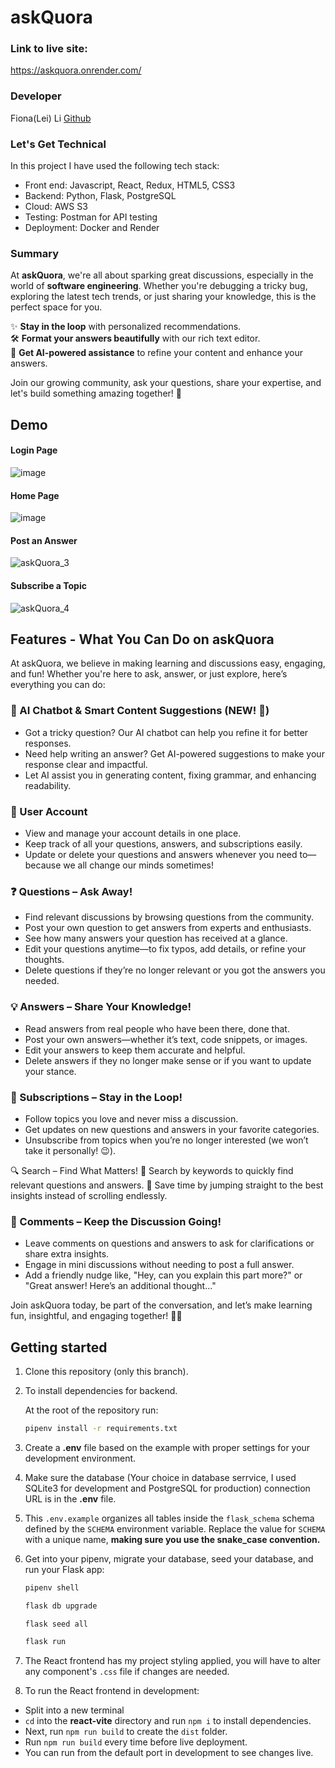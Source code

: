# askQuora

### Link to live site:
https://askquora.onrender.com/

### Developer
Fiona(Lei) Li [Github](https://github.com/leileili1010)

### Let's Get Technical
In this project I have used the following tech stack:
- Front end: Javascript, React, Redux, HTML5, CSS3
- Backend: Python, Flask, PostgreSQL
- Cloud: AWS S3
- Testing: Postman for API testing
- Deployment: Docker and Render

### Summary
At **askQuora**, we're all about sparking great discussions, especially in the world of **software engineering**. Whether you're debugging a tricky bug, exploring the latest tech trends, or just sharing your knowledge, this is the perfect space for you.  

✨ **Stay in the loop** with personalized recommendations.  
🛠️ **Format your answers beautifully** with our rich text editor.  
🤖 **Get AI-powered assistance** to refine your content and enhance your answers.  

Join our growing community, ask your questions, share your expertise, and let's build something amazing together! 🚀

## Demo
#### Login Page
![image](https://github.com/leileili1010/askQuora/assets/143532361/572d8319-e731-48bc-af5f-f6c26cdc1028)

#### Home Page
![image](https://github.com/leileili1010/askQuora/assets/143532361/2707d693-0c31-42be-ba3e-e65b3bfa435d)

#### Post an Answer
![askQuora_3](https://github.com/leileili1010/askQuora/assets/143532361/b2f9442f-a47c-4fbe-8b9b-c0128704cb11)

#### Subscribe a Topic
![askQuora_4](https://github.com/leileili1010/askQuora/assets/143532361/53ef0c9d-1790-4829-91ba-09a5adcd8fbd)

## Features - What You Can Do on askQuora
At askQuora, we believe in making learning and discussions easy, engaging, and fun! Whether you're here to ask, answer, or just explore, here’s everything you can do:

### 🤖 AI Chatbot & Smart Content Suggestions (NEW! 🚀)
- Got a tricky question? Our AI chatbot can help you refine it for better responses.
- Need help writing an answer? Get AI-powered suggestions to make your response clear and impactful.
- Let AI assist you in generating content, fixing grammar, and enhancing readability.

### 👤 User Account
-  View and manage your account details in one place.
- Keep track of all your questions, answers, and subscriptions easily.
- Update or delete your questions and answers whenever you need to—because we all change our minds sometimes!

### ❓ Questions – Ask Away!
- Find relevant discussions by browsing questions from the community.
- Post your own question to get answers from experts and enthusiasts.
- See how many answers your question has received at a glance.
- Edit your questions anytime—to fix typos, add details, or refine your thoughts.
- Delete questions if they’re no longer relevant or you got the answers you needed.

### 💡 Answers – Share Your Knowledge!
- Read answers from real people who have been there, done that.
- Post your own answers—whether it’s text, code snippets, or images.
- Edit your answers to keep them accurate and helpful.
- Delete answers if they no longer make sense or if you want to update your stance.

### 🔔 Subscriptions – Stay in the Loop!
-  Follow topics you love and never miss a discussion.
- Get updates on new questions and answers in your favorite categories.
- Unsubscribe from topics when you’re no longer interested (we won’t take it personally! 😉).

🔍 Search – Find What Matters!
🔹 Search by keywords to quickly find relevant questions and answers.
🔹 Save time by jumping straight to the best insights instead of scrolling endlessly.

### 💬 Comments – Keep the Discussion Going!
- Leave comments on questions and answers to ask for clarifications or share extra insights.
- Engage in mini discussions without needing to post a full answer.
- Add a friendly nudge like, "Hey, can you explain this part more?" or "Great answer! Here’s an additional thought..."

Join askQuora today, be part of the conversation, and let’s make learning fun, insightful, and engaging together! 🎉💡
  
## Getting started

1. Clone this repository (only this branch).

2. To install dependencies for backend.

   At the root of the repository run:

   ```bash
   pipenv install -r requirements.txt
   ```

3. Create a __.env__ file based on the example with proper settings for your
   development environment.

4. Make sure the database (Your choice in database serrvice, I used SQLite3 for development and PostgreSQL for production) connection URL is in the **.env** file.

5. This `.env.example` organizes all tables inside the `flask_schema` schema defined
   by the `SCHEMA` environment variable. Replace the value for
   `SCHEMA` with a unique name, **making sure you use the snake_case
   convention.**

6. Get into your pipenv, migrate your database, seed your database, and run your
   Flask app:

   ```bash
   pipenv shell
   ```

   ```bash
   flask db upgrade
   ```

   ```bash
   flask seed all
   ```

   ```bash
   flask run
   ```

7. The React frontend has my project styling applied, you will have to alter any component's `.css` file if changes are needed.

8. To run the React frontend in development:
  - Split into a new terminal
  - `cd` into the **react-vite**
  directory and run `npm i` to install dependencies.
  - Next, run `npm run build`
  to create the `dist` folder.
  - Run `npm run build` every time before live deployment.
  - You can run from the default port in development to see changes live.


